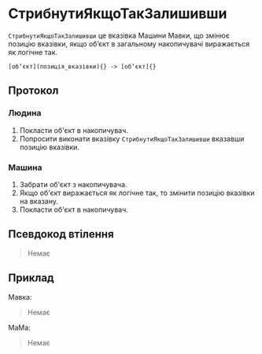 # СтрибнутиЯкщоТакЗалишивши

`СтрибнутиЯкщоТакЗалишивши` <keyword>це</keyword> вказівка <subject>Машини Мавки</subject>, що змінює позицію вказівки, якщо обʼєкт в загальному накопичувачі виражається як логічне так.

```
[обʼєкт](позиція_вказівки){} -> [обʼєкт]{}
```

## Протокол

### Людина

1. Покласти об'єкт в накопичувач.
2. Попросити виконати вказівку `СтрибнутиЯкщоТакЗалишивши` вказавши позицію вказівки.

### Машина

1. Забрати об'єкт з накопичувача.
2. Якщо об'єкт виражається як логічне так, то змінити позицію вказівки на вказану.
3. Покласти об'єкт в накопичувач.

## Псевдокод втілення

> Немає

## Приклад

<subject>Мавка</subject>:

> Немає

<subject>МаМа</subject>:

> Немає